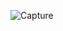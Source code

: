 ![Capture](https://user-images.githubusercontent.com/89020930/170435311-6ea0a00b-1813-4595-939f-475c65db8d48.PNG)
